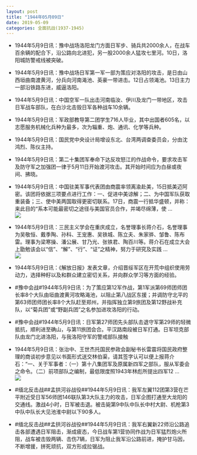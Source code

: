 ```yaml
---
layout: post
title: "1944年05月09日"
date: 2019-05-09
categories: 全面抗战(1937-1945)
---
```


<meta name="referrer" content="no-referrer" />

- 1944年5月9日讯：豫中战场洛阳龙门方面日军步、骑兵共2000余人，在战车百余辆的配合下，沿公路向北进犯，另一股2000余人猛攻七里河。10日，洛阳城防警戒线被突破。 

- 1944年5月9日讯：豫中战场日军第一军一部为策应对洛阳的攻击，是日由山西垣曲南渡黄河，分兵向河南渑池、英豪一带进击。12日占领渑池。13日主力一部沿铁路东进，威逼洛阳。 

- 1944年5月9日讯：中国空军一队出击河南临汝、伊川及龙门一带地区，攻击日军战车部队，在白沙北击毁日军各种战车10余辆。 

- 1944年5月9日讯：军政部教导第二团学生716人毕业，其中出国者605名，以志愿服务机械化兵种为最多，次为辎重、炮、通讯、化学等兵种。 

- 1944年5月9日讯：国民党中央设计局增设东北、台湾两调查委员会，分由沈鸿烈、陈仪主持。 

- 1944年5月9日讯：第二十集团军奉命下达反攻怒江的作战命令，要求攻击军及防守军之加强团一律于5月11日开始渡河攻击。其开始时间应为白昼或夜间、拂晓。 

- 1944年5月9日讯：中国驻美军事代表团由商震率领离渝赴美，15日抵美迈阿密。该团将依据三项要点进行工作：一、促进中美谅解；二、为中国军队获取重装备；三、使中美两国取得更密切联系。17日，商震一行抵华盛顿，并称：来此目的“系本可能最密切之途径与美国官员合作，并竭尽绵薄，使 ... <br/><img src="https://wx1.sinaimg.cn/large/aca367d8ly1g2v686buntj20c80ayglq.jpg" />

- 1944年5月9日讯：三民主义学会在重庆成立，名誉理事长蒋介石，名誉理事为吴敬恒、戴季陶、孙科、王宠惠、吴铁城、陈立夫、朱家骅、邹鲁、陈布雷。理事为梁寒操、潘公展、甘乃光、张铁君、陶百川等。蒋介石在成立大会上勖勉该会以“信”、“解”、“行”、“证”之精神，努力于研究及实践 ... <br/><img src="https://wx4.sinaimg.cn/large/aca367d8ly1g2v4hmmvp2j20c80900sr.jpg" />

- 1944年5月9日讯：《解放日报》发表文章，介绍晋绥军区在开荒中组织使用劳动力，选择种籽以及和群众建立密切关系，并向群众学习等方面的经验。 

- #豫中会战#1944年5月9日讯：为了策应第12军作战，第1军派第69师团师团长率8个大队由垣曲渡黄河攻略渑池，以阻止第八战区东援；并调防守北平的第63师团师团长率8个大队赶至郑州，并指挥独立第9旅团及第12野战补充队，以“菊兵团”或“野副兵团”之名参加进攻洛阳的行动。 

- #豫中会战#1944年5月9日讯：日军第27师团先头部队击退守军第29师的轻微抵抗，顺利进至确山，与第11旅团会合。平汉路南段被日军打通。日军坦克部队由龙门北进洛阳，与我洛阳守军的警戒部队接触 

- 1944年5月9日讯：张治中、王世杰托国民参政会副秘书长雷震将国民政府整理的商谈初步意见以书面形式送交林伯渠，请其签字认可以便上报蒋介石：“一、关于军事者：（一）第十八集团军及原属新四军之部队，服从军委会之命令。（二）前项部队之编制，最低限度照1943年林彪所提出四军12 ... <br/><img src="https://wx2.sinaimg.cn/large/aca367d8ly1g2uu31v8vbj20c80yawfe.jpg" />

- #缅北反击战##孟拱河谷战役##1944年5月9日讯：我军左翼112团第3营在芒平附近受日军56师团146联队第3大队主力的攻击，日军企图打通至大龙阳的交通线。激战4小时，日军被击退。被击毙第9中队中队长中村大尉、机枪第3中队中队长大见池淮中尉以下90多人。 

- #缅北反击战##孟拱河谷战役##1944年5月9日讯：我军右翼新22师沿公路追击各部遭遇日军阻击，渐成疲态，今日战车第1营协同作战为日军猛烈炮火所阻，战车被击毁两辆、击伤7辆，日军为阻止我军沿公路前进，掩护甘马因，不断增援，拼死顽抗，双方形成拉锯战。 

